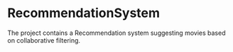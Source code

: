 # RecommendationSystem
The project contains a Recommendation system suggesting movies based on collaborative filtering.
